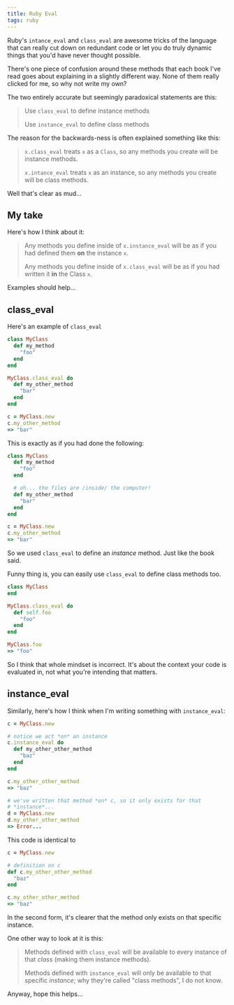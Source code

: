 ```yaml
---
title: Ruby Eval
tags: ruby
---
```


Ruby's `intance_eval` and `class_eval` are awesome tricks of the 
language that can really cut down on redundant code or let you do 
truly dynamic things that you'd have never thought possible.

There's one piece of confusion around these methods that each book I've 
read goes about explaining in a slightly different way. None of them 
really clicked for me, so why not write my own?

The two entirely accurate but seemingly paradoxical statements are this:

> Use `class_eval` to define instance methods
>
> Use `instance_eval` to define class methods

The reason for the backwards-ness is often explained something like 
this:

> `x.class_eval` treats `x` as a `Class`, so any methods you create will 
> be instance methods.
>
> `x.intance_eval` treats `x` as an instance, so any methods you create 
> will be class methods.

Well that's clear as mud...

## My take

Here's how I think about it:

> Any methods you define inside of `x.instance_eval` will be as if you 
> had defined them **on** the instance `x`.
>
> Any methods you define inside of `x.class_eval` will be as if you had 
> written it **in** the Class `x`.

Examples should help...

## class_eval

Here's an example of `class_eval`

```ruby 
class MyClass
  def my_method
    "foo"
  end
end

MyClass.class_eval do
  def my_other_method
    "bar"
  end
end

c = MyClass.new
c.my_other_method
=> "bar"
```

This is exactly as if you had done the following:

```ruby 
class MyClass
  def my_method
    "foo"
  end

  # oh... the files are /inside/ the computer!
  def my_other_method
    "bar"
  end
end

c = MyClass.new
c.my_other_method
=> "bar"
```

So we used `class_eval` to define an *instance* method. Just like the 
book said.

Funny thing is, you can easily use `class_eval` to define class methods 
too.

```ruby 
class MyClass
end

MyClass.class_eval do
  def self.foo
    "foo"
  end
end

MyClass.foo
=> "foo"
```

So I think that whole mindset is incorrect. It's about the context your 
code is evaluated in, not what you're intending that matters.

## instance_eval

Similarly, here's how I think when I'm writing something with 
`instance_eval`:

```ruby 
c = MyClass.new

# notice we act *on* an instance
c.instance_eval do
  def my_other_other_method
    "baz"
  end
end

c.my_other_other_method
=> "baz"

# we've written that method *on* c, so it only exists for that 
# *instance*...
d = MyClass.new
d.my_other_other_method
=> Error...
```

This code is identical to

```ruby 
c = MyClass.new

# definition on c
def c.my_other_other_method
  "baz"
end

c.my_other_other_method
=> "baz"
```

In the second form, it's clearer that the method only exists on that 
specific instance.

One other way to look at it is this:

> Methods defined with `class_eval` will be available to every instance 
> of that *class* (making them instance methods).
>
> Methods defined with `instance_eval` will only be available to that 
> specific *instance*; why they're called "class methods", I do not 
> know.

Anyway, hope this helps...
